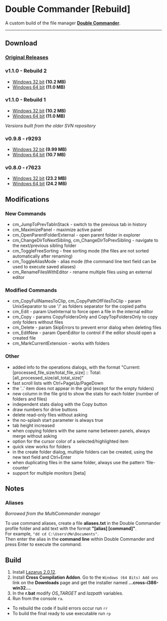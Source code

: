 # Double Commander [Rebuild]

A custom build of the file manager [**Double Commander**](http://doublecmd.sourceforge.net).

---

## Download

### [Original Releases](https://github.com/doublecmd/doublecmd/releases)

### v1.1.0 - Rebuild 2
- [Windows 32 bit](https://github.com/mortalis13/DoubleCommander-Rebuild/releases/download/1.1.0-RB2/doublecmd-1.1.0-RB2-rebuild-x32.zip) **(10.2 MB)**
- [Windows 64 bit](https://github.com/mortalis13/DoubleCommander-Rebuild/releases/download/1.1.0-RB2/doublecmd-1.1.0-RB2-rebuild-x64.zip) **(11.0 MB)**

### v1.1.0 - Rebuild 1
- [Windows 32 bit](https://github.com/mortalis13/DoubleCommander-Rebuild/releases/download/1.1.0-RB1/doublecmd-1.1.0-RB1-rebuild-x32.zip) **(10.2 MB)**
- [Windows 64 bit](https://github.com/mortalis13/DoubleCommander-Rebuild/releases/download/1.1.0-RB1/doublecmd-1.1.0-RB1-rebuild-x64.zip) **(11.0 MB)**

*Versions built from the older SVN repository*

### v0.9.8 - r9293
- [Windows 32 bit](https://github.com/mortalis13/DoubleCommander-Rebuild/releases/download/0.9.8-r9293/doublecmd-0.9.8-9293-rebuild-x32.zip) **(9.99 MB)**
- [Windows 64 bit](https://github.com/mortalis13/DoubleCommander-Rebuild/releases/download/0.9.8-r9293/doublecmd-0.9.8-9293-rebuild-x64.zip) **(10.7 MB)**

### v0.8.0 - r7623
- [Windows 32 bit](https://github.com/mortalis13/DoubleCommander-Rebuild/releases/download/0.8.0-r7623/doublecmd-0.8.0-7623-rebuild-x32.zip) **(23.2 MB)**
- [Windows 64 bit](https://github.com/mortalis13/DoubleCommander-Rebuild/releases/download/0.8.0-r7623/doublecmd-0.8.0-7623-rebuild-x64.zip) **(24.2 MB)**


## Modifications

### New Commands
- cm_JumpToPrevTabInStack - switch to the previous tab in history
- cm_MaximizePanel - maximize active panel
- cm_OpenParentFolderExternal - open parent folder in explorer
- cm_ChangeDirToNextSibling, cm_ChangeDirToPrevSibling - navigate to the next/previous sibling folder
- cm_ToggleFreeSorting - free sorting mode (the files are not sorted automatically after renaming)
- cm_ToggleAliasMode - alias mode (the command line text field can be used to execute saved aliases)
- cm_RenameFilesWithEditor - rename multiple files using an external editor

### Modified Commands
- cm_CopyFullNamesToClip, cm_CopyPathOfFilesToClip - param UnixSeparator to use '/' as folders separator for the copied paths
- cm_Edit - param UseInternal to force open a file in the internal editor
- cm_Copy - params CopyFoldersOnly and CopyTopFoldersOnly to copy only folders without files
- cm_Delete - param SkipErrors to prevent error dialog when deleting files
- cm_EditNew - param OpenEditor to control if the editor should open a created file
- cm_MarkCurrentExtension - works with folders

### Other
- added info to the operations dialogs, with the format "Current: [processed_file_size/total_file_size] :: Total: [all_processed_size/all_total_size]"
- fast scroll lists with Ctrl+PageUp/PageDown
- the '..' item does not appear in the grid (except for the empty folders)
- new column in the file grid to show the stats for each folder (number of folders and files)
- independent stats dialog with the Copy button
- draw numbers for drive buttons
- delete read-only files without asking
- the no-splash start parameter is always true
- tab height increased
- when copying folders with the same name between panels, always merge without asking
- option for the cursor color of a selected/highlighted item
- quick view works for folders
- in the create folder dialog, multiple folders can be created, using the new text field and Ctrl+Enter
- when duplicating files in the same folder, always use the pattern 'file-counter'
- support for multiple monitors [beta]


## Notes

### Aliases
*Borrowed from the MultiCommander manager*

To use command aliases, create a file **aliases.txt** in the Double Commander profile folder and add text with the format **"[alias] [command]"**.  
For example, `"dd cd C:\Users\Me\Documents"`.  
Then enter the alias in the **command line** within Double Commander and press Enter to execute the command.


## Build

1. Install [Lazarus 2.0.12](https://www.lazarus-ide.org/index.php?page=downloads).
2. Install **Cross Compilation Addon**. Go to the `Windows (64 Bits) Add ons` link on the **Downloads** page and get the installer named **...cross-i386-win32...**.
3. In the **r.bat** modify *OS_TARGET* and *lazpath* variables.
4. Run from the console `ra`.

- To rebuild the code if build errors occur run `rr`
- To build the final ready to use executable run `rp`
